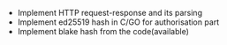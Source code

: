 - Implement HTTP request-response and its parsing
- Implement ed25519 hash in C/GO for authorisation part
- Implement blake hash from the code(available)
